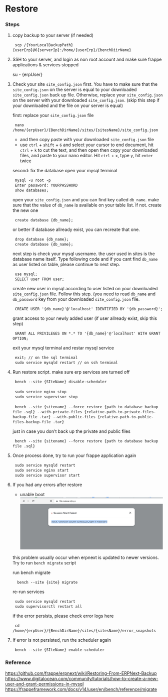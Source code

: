 #  Restore

### Steps
1. copy backup to your server (if needed)

        scp /{YourLocalBackupPath} {userErp}@6{serverIp}:/home/{userErp}/{benchDiirName}


2. SSH to your server, and login as non root account and make sure frappe applications & services stopped

    su - {erpUser}


3. Check your site `site_config.json` first. You have to make sure that the `site_config.json` on the server is equal to your downloaded `site_config.json` back up file. Otherwise, replace your `site_config.json` on the server with your downloaded `site_config.json`. (skip this step if your downloaded and the file on your server is equal)

    first: replace your `site_config.json` file

        nano /home/{erpUser}/{BenchDirName}/sites/{sitesName}/site_config.json

    * and then copy paste with your downloaded `site_config.json` file
    * use `ctrl` + `shift` + `6` and select your cursor to end document, hit `ctrl` + `k` to cut the text, and then open then copy your downloaded files, and paste to your nano editor. Hit `ctrl` + `x`, type `y`, hit `enter` twice

    second: fix the database
    open your mysql terminal

        mysql -u root -p  
        Enter password: YOURPASSWORD  
        show databases;

    open your `site_config.json` and you can find key called `db_name`. make sure that the value of `db_name` is available on your table list. If not. create the new one

        create database {db_name};

    or better if database allready exist, you can recreate that one.

        drop database {db_name};
        create database {db_name};


    next step is check your mysql username. the user used in sites is the database name itself. Type following code and if  you cant find `db_name` as user listed on table, please continue to next step. 

        use mysql;  
        SELECT user FROM user;  


    create new user in mysql according to user listed on your downloaded `site_config.json` file. Follow this step. (you need to read `db_name` and `db_password` key from your downloaded `site_config.json` file.

        CREATE USER '{db_name}'@'localhost' IDENTIFIED BY '{db_password}';

    grant access to your newly added user (if user allready exist, skip this step)

        GRANT ALL PRIVILEGES ON *.* TO '{db_name}'@'localhost' WITH GRANT OPTION;


    exit your mysql terminal and restar mysql service

        exit; // on the sql terminal
        sudo service mysqld restart // on ssh terminal


4. Run restore script. make sure erp services are turned off

        bench --site {SIteName} disable-scheduler

        sudo service nginx stop
        sudo service supervisor stop
    
        bench --site {sitename} --force restore {path to database backup file .sql} --with-private-files {relative-path-to-private-files-backup-file .tar} --with-public-files {relative-path-to-public-files-backup-file .tar}

    just in case you don't back up the private and public files

        bench --site {sitename} --force restore {path to database backup file .sql}

5. Once process done, try to run your frappe application again

        sudo service mysqld restart
        sudo service nginx start
        sudo service supervisor start
        
6. If you had any errors after restore

    * unable boot
    ![alt text](../assets/restoreError.jpeg "Title")

    this problem usually occur when erpnext is updated to newer versions. Try to run `bench migrate` script

    run bench migrate

         bench --site {site} migrate

    re-run services

        sudo service mysqld restart
        sudo supervisorctl restart all

    if the error persists, please check error logs here 

        cd /home/{erpUser}/{BenchDirName}/sites/{sitesName}/error_snapshots

7. If error is not persisted, run the scheduler again

        bench --site {SIteName} enable-scheduler

### Reference
https://github.com/frappe/erpnext/wiki/Restoring-From-ERPNext-Backup
https://www.digitalocean.com/community/tutorials/how-to-create-a-new-user-and-grant-permissions-in-mysql
https://frappeframework.com/docs/v14/user/en/bench/reference/migrate

